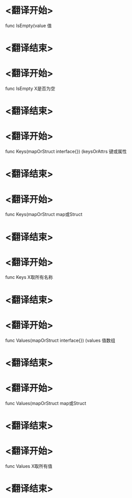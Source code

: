 
# <翻译开始>
func IsEmpty(value
值
# <翻译结束>

# <翻译开始>
func IsEmpty
X是否为空
# <翻译结束>

# <翻译开始>
func Keys(mapOrStruct interface{}) (keysOrAttrs
键或属性
# <翻译结束>

# <翻译开始>
func Keys(mapOrStruct
map或Struct
# <翻译结束>

# <翻译开始>
func Keys
X取所有名称
# <翻译结束>

# <翻译开始>
func Values(mapOrStruct interface{}) (values
值数组
# <翻译结束>

# <翻译开始>
func Values(mapOrStruct
map或Struct
# <翻译结束>

# <翻译开始>
func Values
X取所有值
# <翻译结束>
